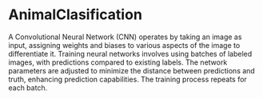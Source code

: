 # AnimalClasification
A Convolutional Neural Network (CNN) operates by taking an image as input, assigning weights and biases to various aspects of the image to differentiate it. Training neural networks involves using batches of labeled images, with predictions compared to existing labels. The network parameters are adjusted to minimize the distance between predictions and truth, enhancing prediction capabilities. The training process repeats for each batch.
